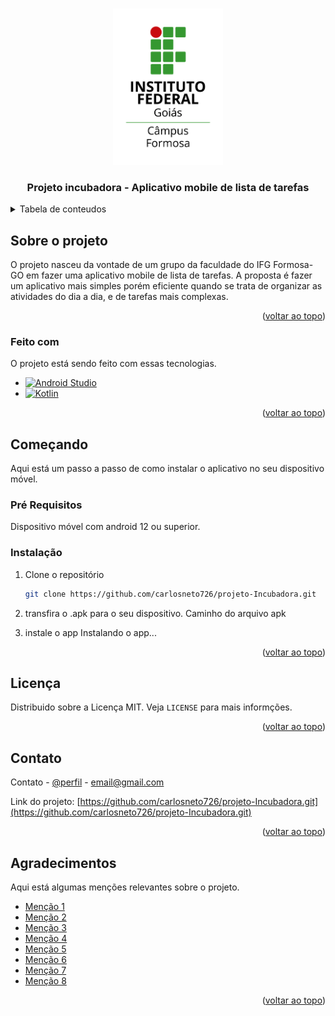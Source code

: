 <a name="readme-top"></a>

<br />
<div align="center">
  <a href="https://github.com/carlosneto726/projeto-Incubadora">
    <img src="images/logo-ifg-formosa.png" alt="Logo" width="35%">
  </a>

  <h3 align="center">Projeto incubadora - Aplicativo mobile de lista de tarefas</h3>

</div>


<!-- Tabela de conteudos -->
<details>
  <summary>Tabela de conteudos</summary>
  <ol>
    <li>
      <a href="#sobre-o-projeto">Sobre o projeto</a>
      <ul>
        <li><a href="#built-with">Feito com</a></li>
      </ul>
    </li>
    <li>
      <a href="#começando">Começando</a>
      <ul>
        <li><a href="#pré-requisitos">Pré Requisitos</a></li>
        <li><a href="#instalação">Instalação</a></li>
      </ul>
    </li>
    <li><a href="#Licença">Licença</a></li>
    <li><a href="#contato">Contato</a></li>
    <li><a href="#agradecimentos">Agradecimentos</a></li>
  </ol>
</details>


## Sobre o projeto

<!--    Screenshot do projeto    [![Product Name Screen Shot][product-screenshot]](https://example.com) -->

O projeto nasceu da vontade de um grupo da faculdade do IFG Formosa-GO em fazer uma aplicativo mobile de lista de tarefas. A proposta é fazer um aplicativo mais simples porém eficiente quando se trata de organizar as atividades do dia a dia, e de tarefas mais complexas.


<p align="right">(<a href="#readme-top">voltar ao topo</a>)</p>



### Feito com

O projeto está sendo feito com essas tecnologias.

* [![Android Studio][Android Studio]][Android-url]
* [![Kotlin][Kotlin]][Kotlin-url]

<p align="right">(<a href="#readme-top">voltar ao topo</a>)</p>



## Começando

Aqui está um passo a passo de como instalar o aplicativo no seu dispositivo móvel.

### Pré Requisitos

Dispositivo móvel com android 12 ou superior.

### Instalação

1. Clone o repositório
   ```sh
   git clone https://github.com/carlosneto726/projeto-Incubadora.git
   ```
2. transfira o .apk para o seu dispositivo.
   Caminho do arquivo apk

3. instale o app
  Instalando o app...

<p align="right">(<a href="#readme-top">voltar ao topo</a>)</p>




## Licença

Distribuido sobre a Licença MIT. Veja `LICENSE` para mais informções.

<p align="right">(<a href="#readme-top">voltar ao topo</a>)</p>



<!-- CONTACT -->
## Contato

Contato - [@perfil](https://twitter.com/your_username) - email@gmail.com

Link do projeto: [https://github.com/carlosneto726/projeto-Incubadora.git](https://github.com/carlosneto726/projeto-Incubadora.git)

<p align="right">(<a href="#readme-top">voltar ao topo</a>)</p>



## Agradecimentos

Aqui está algumas menções relevantes sobre o projeto.

* [Menção 1](link1)
* [Menção 2](link2)
* [Menção 3](link3)
* [Menção 4](link4)
* [Menção 5](link5)
* [Menção 6](link6)
* [Menção 7](link7)
* [Menção 8](link8)

<p align="right">(<a href="#readme-top">voltar ao topo</a>)</p>


<!-- MARKDOWN LINKS & IMAGES -->
<!-- https://www.markdownguide.org/basic-syntax/#reference-style-links -->

[product-screenshot]: images/screenshot.png

[Kotlin]: https://img.shields.io/badge/Kotlin-0095D5?&style=for-the-badge&logo=kotlin&logoColor=white
[Kotlin-url]: https://kotlinlang.org/

[Android Studio]: https://img.shields.io/badge/Android-3DDC84?style=for-the-badge&logo=android&logoColor=white
[Android-url]: https://developer.android.com/studio
